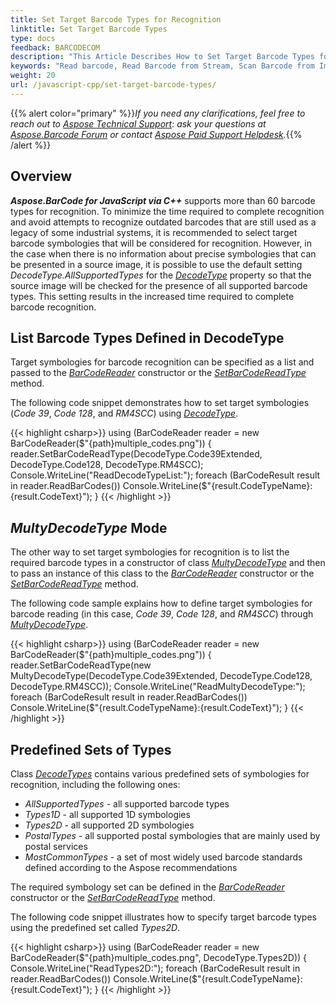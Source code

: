 ```yaml
---
title: Set Target Barcode Types for Recognition
linktitle: Set Target Barcode Types
type: docs
feedback: BARCODECOM
description: "This Article Describes How to Set Target Barcode Types for Recognition"
keywords: "Read barcode, Read Barcode from Stream, Scan Barcode from Image, Many Barcodes in One Image, Read PDF417 Barcode, Aspose.BarCode, Read Barcode JavaScript"
weight: 20
url: /javascript-cpp/set-target-barcode-types/
---
```


{{% alert color="primary" %}}*If you need any clarifications, feel free to reach out to [Aspose Technical Support](/barcode/javascript-cpp/technical-support/): ask your questions at [Aspose.Barcode Forum](https://forum.aspose.com/c/barcode/13) or contact [Aspose Paid Support Helpdesk](https://helpdesk.aspose.com/).*{{% /alert %}}

## **Overview**
***Aspose.BarCode for JavaScript via C++*** supports more than 60 barcode types for recognition. To minimize the time required to complete recognition and avoid attempts to recognize outdated barcodes that are still used as a legacy of some industrial systems, it is recommended to select target barcode symbologies that will be considered for recognition. However, in the case when there is no information about precise symbologies that can be presented in a source image, it is possible to use the default setting *DecodeType.AllSupportedTypes* for the [*DecodeType*](https://reference.aspose.com/barcode/javascript-cpp/aspose.barcode.barcoderecognition/decodetype) property so that the source image will be checked for the presence of all supported barcode types. This setting results in the increased time required to complete barcode recognition. 

## **List Barcode Types Defined in DecodeType**
Target symbologies for barcode recognition can be specified as a list and passed to the [*BarCodeReader*](https://reference.aspose.com/barcode/javascript-cpp/aspose.barcode.barcoderecognition/barcodereader) constructor or the [*SetBarCodeReadType*](https://reference.aspose.com/barcode/javascript-cpp/aspose.barcode.barcoderecognition.barcodereader/setbarcodereadtype/methods/1) method.  
  
The following code snippet demonstrates how to set target symbologies (*Code 39*, *Code 128*, and *RM4SCC*) using [*DecodeType*](https://reference.aspose.com/barcode/javascript-cpp/aspose.barcode.barcoderecognition/decodetype).
  
{{< highlight csharp>}}
using (BarCodeReader reader = new BarCodeReader($"{path}multiple_codes.png"))
{
    reader.SetBarCodeReadType(DecodeType.Code39Extended, DecodeType.Code128, DecodeType.RM4SCC);
    Console.WriteLine("ReadDecodeTypeList:");
    foreach (BarCodeResult result in reader.ReadBarCodes())
        Console.WriteLine($"{result.CodeTypeName}:{result.CodeText}");
}
{{< /highlight >}}

## ***MultyDecodeType* Mode**
The other way to set target symbologies for recognition is to list the required barcode types in a constructor of class [*MultyDecodeType*](https://reference.aspose.com/barcode/javascript-cpp/aspose.barcode.barcoderecognition/multydecodetype) and then to pass an instance of this class to the [*BarCodeReader*](https://reference.aspose.com/barcode/javascript-cpp/aspose.barcode.barcoderecognition/barcodereader) constructor or the [*SetBarCodeReadType*](https://reference.aspose.com/barcode/javascript-cpp/aspose.barcode.barcoderecognition.barcodereader/setbarcodereadtype/methods/1) method.  
  
The following code sample explains how to define target symbologies for barcode reading (in this case, *Code 39*, *Code 128*, and *RM4SCC*) through [*MultyDecodeType*](https://reference.aspose.com/barcode/javascript-cpp/aspose.barcode.barcoderecognition/multydecodetype).
  
{{< highlight csharp>}}
using (BarCodeReader reader = new BarCodeReader($"{path}multiple_codes.png"))
{
    reader.SetBarCodeReadType(new MultyDecodeType(DecodeType.Code39Extended, DecodeType.Code128, DecodeType.RM4SCC));
    Console.WriteLine("ReadMultyDecodeType:");
    foreach (BarCodeResult result in reader.ReadBarCodes())
        Console.WriteLine($"{result.CodeTypeName}:{result.CodeText}");
}
{{< /highlight >}}

## **Predefined Sets of Types**
Class [*DecodeTypes*](https://reference.aspose.com/barcode/javascript-cpp/aspose.barcode.barcoderecognition/decodetype) contains various predefined sets of symbologies for recognition, including the following ones:
-	*AllSupportedTypes* - all supported barcode types
-	*Types1D* - all supported 1D symbologies
-	*Types2D* - all supported 2D symbologies
-	*PostalTypes* - all supported postal symbologies that are mainly used by postal services
-	*MostCommonTypes* - a set of most widely used barcode standards defined according to the Aspose recommendations

 The required symbology set can be defined in the [*BarCodeReader*](https://reference.aspose.com/barcode/javascript-cpp/aspose.barcode.barcoderecognition/barcodereader) constructor or the [*SetBarCodeReadType*](https://reference.aspose.com/barcode/javascript-cpp/aspose.barcode.barcoderecognition.barcodereader/setbarcodereadtype/methods/1) method.
  
The following code snippet illustrates how to specify target barcode types using the predefined set called *Types2D*.
  
{{< highlight csharp>}}
using (BarCodeReader reader = new BarCodeReader($"{path}multiple_codes.png", DecodeType.Types2D))
{
    Console.WriteLine("ReadTypes2D:");
    foreach (BarCodeResult result in reader.ReadBarCodes())
        Console.WriteLine($"{result.CodeTypeName}:{result.CodeText}");
}
{{< /highlight >}}

